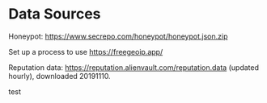# Data Sources

Honeypot: https://www.secrepo.com/honeypot/honeypot.json.zip  

Set up a process to use https://freegeoip.app/

Reputation data: https://reputation.alienvault.com/reputation.data  (updated hourly), downloaded 20191110.  

test

